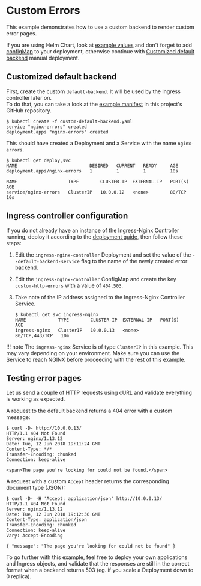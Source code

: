 # Custom Errors

This example demonstrates how to use a custom backend to render custom error pages.

If you are using Helm Chart, look at [example values](https://github.com/kubernetes/ingress-nginx/blob/main/docs/examples/customization/custom-errors/custom-default-backend.helm.values.yaml) and don't forget to add [configMap](https://github.com/kubernetes/ingress-nginx/blob/main/docs/examples/customization/custom-errors/custom-default-backend-error_pages.configMap.yaml) to your deployment, otherwise continue with [Customized default backend](#customized-default-backend) manual deployment.

## Customized default backend

First, create the custom `default-backend`. It will be used by the Ingress controller later on.  
To do that, you can take a look at the [example manifest](https://github.com/kubernetes/ingress-nginx/blob/main/docs/examples/customization/custom-errors/custom-default-backend.yaml)
in this project's GitHub repository.

```
$ kubectl create -f custom-default-backend.yaml
service "nginx-errors" created
deployment.apps "nginx-errors" created
```

This should have created a Deployment and a Service with the name `nginx-errors`.

```
$ kubectl get deploy,svc
NAME                           DESIRED   CURRENT   READY     AGE
deployment.apps/nginx-errors   1         1         1         10s

NAME                   TYPE        CLUSTER-IP  EXTERNAL-IP   PORT(S)   AGE
service/nginx-errors   ClusterIP   10.0.0.12   <none>        80/TCP    10s
```

## Ingress controller configuration

If you do not already have an instance of the Ingress-Nginx Controller running, deploy it according to the
[deployment guide][deploy], then follow these steps:

1. Edit the `ingress-nginx-controller` Deployment and set the value of the `--default-backend-service` flag to the name of the
   newly created error backend.

2. Edit the `ingress-nginx-controller` ConfigMap and create the key `custom-http-errors` with a value of `404,503`.

3. Take note of the IP address assigned to the Ingress-Nginx Controller Service.
    ```
    $ kubectl get svc ingress-nginx
    NAME            TYPE        CLUSTER-IP  EXTERNAL-IP   PORT(S)          AGE
    ingress-nginx   ClusterIP   10.0.0.13   <none>        80/TCP,443/TCP   10m
    ```

!!! note
    The `ingress-nginx` Service is of type `ClusterIP` in this example. This may vary depending on your environment.
    Make sure you can use the Service to reach NGINX before proceeding with the rest of this example.

[deploy]: ../../../deploy/

## Testing error pages

Let us send a couple of HTTP requests using cURL and validate everything is working as expected.

A request to the default backend returns a 404 error with a custom message:

```
$ curl -D- http://10.0.0.13/
HTTP/1.1 404 Not Found
Server: nginx/1.13.12
Date: Tue, 12 Jun 2018 19:11:24 GMT
Content-Type: */*
Transfer-Encoding: chunked
Connection: keep-alive

<span>The page you're looking for could not be found.</span>
```

A request with a custom `Accept` header returns the corresponding document type (JSON):

```
$ curl -D- -H 'Accept: application/json' http://10.0.0.13/
HTTP/1.1 404 Not Found
Server: nginx/1.13.12
Date: Tue, 12 Jun 2018 19:12:36 GMT
Content-Type: application/json
Transfer-Encoding: chunked
Connection: keep-alive
Vary: Accept-Encoding

{ "message": "The page you're looking for could not be found" }
```

To go further with this example, feel free to deploy your own applications and Ingress objects, and validate that the
responses are still in the correct format when a backend returns 503 (eg. if you scale a Deployment down to 0 replica).
